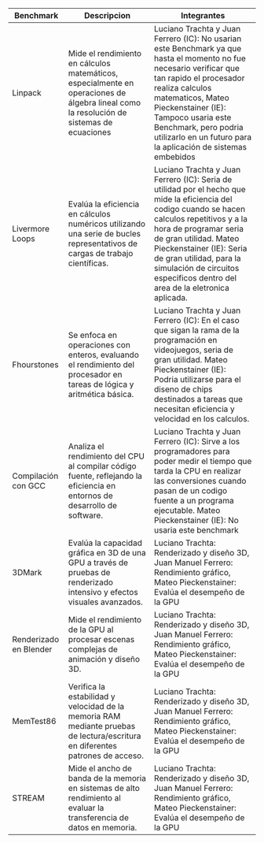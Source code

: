 | Benchmark           | Descripcion           | Integrantes                                                                 |
|---------------------|----------------|-----------------------------------------------------------------------------|
| Linpack             | Mide el rendimiento en cálculos matemáticos, especialmente en operaciones de álgebra lineal como la resolución de sistemas de ecuaciones      | Luciano Trachta y Juan Ferrero (IC): No usarian este Benchmark ya que hasta el momento no fue necesario verificar que tan rapido el procesador realiza calculos matematicos, Mateo Pieckenstainer (IE): Tampoco usaria este Benchmark, pero podria utilizarlo en un futuro para la aplicación de sistemas embebidos |
| Livermore Loops     | Evalúa la eficiencia en cálculos numéricos utilizando una serie de bucles representativos de cargas de trabajo científicas.| Luciano Trachta y Juan Ferrero (IC): Seria de utilidad por el hecho que mide la eficiencia del codigo cuando se hacen calculos repetitivos y a la hora de programar seria de gran utilidad. Mateo Pieckenstainer (IE): Seria de gran utilidad, para la simulación de circuitos especificos dentro del area de la eletronica aplicada. |
| Fhourstones         | Se enfoca en operaciones con enteros, evaluando el rendimiento del procesador en tareas de lógica y aritmética básica.         | Luciano Trachta y Juan Ferrero (IC): En el caso que sigan la rama de la programación en videojuegos, seria de gran utilidad. Mateo Pieckenstainer (IE): Podria utilizarse para el diseno de chips destinados a tareas que necesitan eficiencia y velocidad en los calculos. |
| Compilación con GCC | Analiza el rendimiento del CPU al compilar código fuente, reflejando la eficiencia en entornos de desarrollo de software.  | Luciano Trachta y Juan Ferrero (IC): Sirve a los programadores para poder medir el tiempo que tarda la CPU en realizar las conversiones cuando pasan de un codigo fuente a un programa ejecutable. Mateo Pieckenstainer (IE): No usaria este benchmark |
| 3DMark              | Evalúa la capacidad gráfica en 3D de una GPU a través de pruebas de renderizado intensivo y efectos visuales avanzados.      | Luciano Trachta: Renderizado y diseño 3D, Juan Manuel Ferrero: Rendimiento gráfico, Mateo Pieckenstainer: Evalúa el desempeño de la GPU |
| Renderizado en Blender              | Mide el rendimiento de la GPU al procesar escenas complejas de animación y diseño 3D.      | Luciano Trachta: Renderizado y diseño 3D, Juan Manuel Ferrero: Rendimiento gráfico, Mateo Pieckenstainer: Evalúa el desempeño de la GPU |
| MemTest86              |  Verifica la estabilidad y velocidad de la memoria RAM mediante pruebas de lectura/escritura en diferentes patrones de acceso.      | Luciano Trachta: Renderizado y diseño 3D, Juan Manuel Ferrero: Rendimiento gráfico, Mateo Pieckenstainer: Evalúa el desempeño de la GPU |
| STREAM               | Mide el ancho de banda de la memoria en sistemas de alto rendimiento al evaluar la transferencia de datos en memoria.      | Luciano Trachta: Renderizado y diseño 3D, Juan Manuel Ferrero: Rendimiento gráfico, Mateo Pieckenstainer: Evalúa el desempeño de la GPU |
